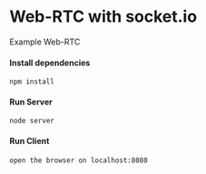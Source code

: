 # Web-RTC with socket.io
Example Web-RTC


#### Install dependencies
``` 
npm install
``` 

#### Run Server
``` 
node server
``` 

#### Run Client
``` 
open the browser on localhost:8080
``` 
